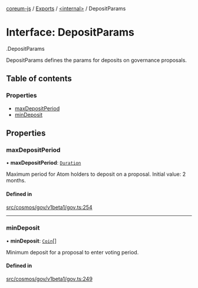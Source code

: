 [coreum-js](../README.md) / [Exports](../modules.md) / [<internal\>](../modules/internal_.md) / DepositParams

# Interface: DepositParams

[<internal>](../modules/internal_.md).DepositParams

DepositParams defines the params for deposits on governance proposals.

## Table of contents

### Properties

- [maxDepositPeriod](internal_.DepositParams.md#maxdepositperiod)
- [minDeposit](internal_.DepositParams.md#mindeposit)

## Properties

### maxDepositPeriod

• **maxDepositPeriod**: [`Duration`](../modules/internal_.md#duration)

Maximum period for Atom holders to deposit on a proposal. Initial value: 2
months.

#### Defined in

[src/cosmos/gov/v1beta1/gov.ts:254](https://github.com/PyramydLabs/coreum-js/blob/cea84df/src/cosmos/gov/v1beta1/gov.ts#L254)

___

### minDeposit

• **minDeposit**: [`Coin`](../modules/internal_.md#coin)[]

Minimum deposit for a proposal to enter voting period.

#### Defined in

[src/cosmos/gov/v1beta1/gov.ts:249](https://github.com/PyramydLabs/coreum-js/blob/cea84df/src/cosmos/gov/v1beta1/gov.ts#L249)

